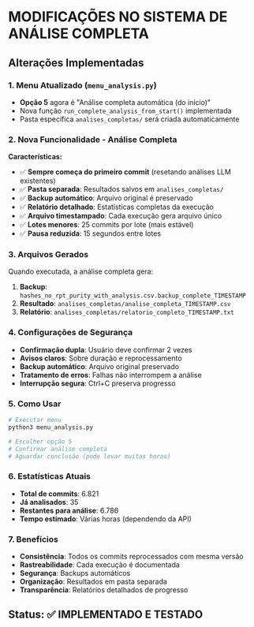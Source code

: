 # MODIFICAÇÕES NO SISTEMA DE ANÁLISE COMPLETA

## Alterações Implementadas

### 1. Menu Atualizado (`menu_analysis.py`)
- **Opção 5** agora é "Análise completa automática (do início)"
- Nova função `run_complete_analysis_from_start()` implementada
- Pasta específica `analises_completas/` será criada automaticamente

### 2. Nova Funcionalidade - Análise Completa
**Características:**
- ✅ **Sempre começa do primeiro commit** (resetando análises LLM existentes)
- ✅ **Pasta separada**: Resultados salvos em `analises_completas/`
- ✅ **Backup automático**: Arquivo original é preservado
- ✅ **Relatório detalhado**: Estatísticas completas da execução
- ✅ **Arquivo timestampado**: Cada execução gera arquivo único
- ✅ **Lotes menores**: 25 commits por lote (mais estável)
- ✅ **Pausa reduzida**: 15 segundos entre lotes

### 3. Arquivos Gerados
Quando executada, a análise completa gera:

1. **Backup**: `hashes_no_rpt_purity_with_analysis.csv.backup_complete_TIMESTAMP`
2. **Resultado**: `analises_completas/analise_completa_TIMESTAMP.csv`
3. **Relatório**: `analises_completas/relatorio_completo_TIMESTAMP.txt`

### 4. Configurações de Segurança
- **Confirmação dupla**: Usuário deve confirmar 2 vezes
- **Avisos claros**: Sobre duração e reprocessamento
- **Backup automático**: Arquivo original preservado
- **Tratamento de erros**: Falhas não interrompem a análise
- **Interrupção segura**: Ctrl+C preserva progresso

### 5. Como Usar
```bash
# Executar menu
python3 menu_analysis.py

# Escolher opção 5
# Confirmar análise completa
# Aguardar conclusão (pode levar muitas horas)
```

### 6. Estatísticas Atuais
- **Total de commits**: 6.821
- **Já analisados**: 35
- **Restantes para análise**: 6.786
- **Tempo estimado**: Várias horas (dependendo da API)

### 7. Benefícios
- **Consistência**: Todos os commits reprocessados com mesma versão
- **Rastreabilidade**: Cada execução é documentada
- **Segurança**: Backups automáticos
- **Organização**: Resultados em pasta separada
- **Transparência**: Relatórios detalhados de progresso

## Status: ✅ IMPLEMENTADO E TESTADO
